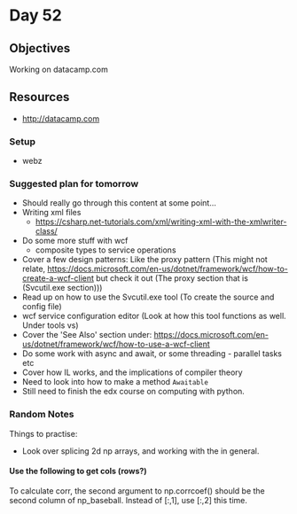 # Day 52

## Objectives

Working on datacamp.com

## Resources

- <http://datacamp.com>

### Setup

- webz

### Suggested plan for tomorrow

- Should really go through this content at some point...
- Writing xml files
  - <https://csharp.net-tutorials.com/xml/writing-xml-with-the-xmlwriter-class/>
- Do some more stuff with wcf
  - composite types to service operations
- Cover a few design patterns: Like the proxy pattern (This might not relate, <https://docs.microsoft.com/en-us/dotnet/framework/wcf/how-to-create-a-wcf-client> but check it out (The proxy section that is (Svcutil.exe section)))
- Read up on how to use the Svcutil.exe tool (To create the source and config file)
- wcf service configuration editor (Look at how this tool functions as well. Under tools vs)
- Cover the 'See Also' section under: <https://docs.microsoft.com/en-us/dotnet/framework/wcf/how-to-use-a-wcf-client>
- Do some work with async and await, or some threading - parallel tasks etc
- Cover how IL works, and the implications of compiler theory
- Need to look into how to make a method `Awaitable`
- Still need to finish the edx course on computing with python.

### Random Notes

Things to practise:
  
- Look over splicing 2d np arrays, and working with the in general.

#### Use the following to get cols (rows?)

To calculate corr, the second argument to np.corrcoef() should be the second column of np_baseball. Instead of [:,1], use [:,2] this time.